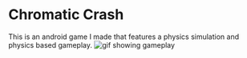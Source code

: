 # Chromatic Crash

This is an android game I made that features a physics simulation and physics based gameplay.
![gif showing gameplay](https://github.com/ajwittmond/Chromatic_Crash/blob/master/chromatic_crash_demo.gif)
